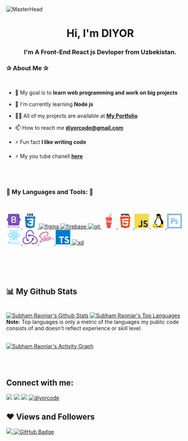![MasterHead](https://camo.githubusercontent.com/d6ebdf0be8c981a367c8226b0c0554db04a3235f4018c75ad1951fd67be61cc4/68747470733a2f2f6a75736d61726b746563682e636f6d2f7075626c69632f612f696d616765732f70616765732f7765625f646576656c6f706d656e742e676966)

<h1 align="center">Hi, I'm DIYOR</h1>
<h3 align="center">I'm A Front-End React js Devloper from Uzbekistan.</h3>

<h3>✰ About Me ✰</h3> <br/>

- 🔭 My goal is to **learn web programming and work on big projects**

- 🌱 I'm currently learning **Node js**

- 👨‍💻 All of my projects are available at **[My Portfolio](https://t.me//diyorcode)**

- 📫 How to reach me **diyorcode@gmail.com**

- ⚡ Fun fact **I like writing code**

- ⚡ My you tube chanell **[here](https://www.youtube.com/channel/UCXjdTCrXyhMKnvoUwg_e8Qw)**

<br/><br/>

<h3>🚀 My Languages and Tools: 🚀</h3> <br/>

<p align="left">  <a href="https://getbootstrap.com" target="_blank" rel="noreferrer"> <img src="https://raw.githubusercontent.com/devicons/devicon/master/icons/bootstrap/bootstrap-plain-wordmark.svg" alt="bootstrap" width="40" height="40"/> </a> <a href="https://www.w3schools.com/css/" target="_blank" rel="noreferrer"> <img src="https://raw.githubusercontent.com/devicons/devicon/master/icons/css3/css3-original-wordmark.svg" alt="css3" width="40" height="40"/> </a> <a href="https://www.figma.com/" target="_blank" rel="noreferrer"> <img src="https://www.vectorlogo.zone/logos/figma/figma-icon.svg" alt="figma" width="40" height="40"/> </a> <a href="https://firebase.google.com/" target="_blank" rel="noreferrer"> <img src="https://www.vectorlogo.zone/logos/firebase/firebase-icon.svg" alt="firebase" width="40" height="40"/> </a> <a href="https://git-scm.com/" target="_blank" rel="noreferrer"> <img src="https://www.vectorlogo.zone/logos/git-scm/git-scm-icon.svg" alt="git" width="40" height="40"/> </a> <a href="https://gulpjs.com" target="_blank" rel="noreferrer"> <img src="https://raw.githubusercontent.com/devicons/devicon/master/icons/gulp/gulp-plain.svg" alt="gulp" width="40" height="40"/> <a href="https://www.w3.org/html/" target="_blank" rel="noreferrer"> <img src="https://raw.githubusercontent.com/devicons/devicon/master/icons/html5/html5-original-wordmark.svg" alt="html5" width="40" height="40"/> </a> <a href="https://developer.mozilla.org/en-US/docs/Web/JavaScript" target="_blank" rel="noreferrer"> <img src="https://raw.githubusercontent.com/devicons/devicon/master/icons/javascript/javascript-original.svg" alt="javascript" width="40" height="40"/> </a> <a href="https://www.linux.org/" target="_blank" rel="noreferrer"> <img src="https://raw.githubusercontent.com/devicons/devicon/master/icons/linux/linux-original.svg" alt="linux" width="40" height="40"/> </a> <a href="https://www.photoshop.com/en" target="_blank" rel="noreferrer"> <img src="https://raw.githubusercontent.com/devicons/devicon/master/icons/photoshop/photoshop-line.svg" alt="photoshop" width="40" height="40"/> </a> <a href="https://reactjs.org/" target="_blank" rel="noreferrer"> <img src="https://raw.githubusercontent.com/devicons/devicon/master/icons/react/react-original-wordmark.svg" alt="react" width="40" height="40"/> </a> <a href="https://redux.js.org" target="_blank" rel="noreferrer"> <img src="https://raw.githubusercontent.com/devicons/devicon/master/icons/redux/redux-original.svg" alt="redux" width="40" height="40"/> </a> <a href="https://sass-lang.com" target="_blank" rel="noreferrer"> <img src="https://raw.githubusercontent.com/devicons/devicon/master/icons/sass/sass-original.svg" alt="sass" width="40" height="40"/> </a> <a href="https://www.typescriptlang.org/" target="_blank" rel="noreferrer"> <img src="https://raw.githubusercontent.com/devicons/devicon/master/icons/typescript/typescript-original.svg" alt="typescript" width="40" height="40"/> </a> <a href="https://www.adobe.com/products/xd.html" target="_blank" rel="noreferrer"> <img src="https://cdn.worldvectorlogo.com/logos/adobe-xd.svg" alt="xd" width="40" height="40"/> </a> </p>
<br/>

<br/><br/>

## 📊 My Github Stats

  <br/>
    <a href="https://github.com/diyorcode/github-readme-stats"><img alt="Subham Raoniar's Github Stats" src="https://github-readme-stats.vercel.app/api?username=diyorcode&show_icons=true&count_private=true&theme=react&hide_border=true&bg_color=0D1117" /></a>
  <a href="https://github.com/diyorcode/github-readme-stats"><img alt="Subham Raoniar's Top Languages" src="https://github-readme-stats.vercel.app/api/top-langs/?username=diyorcode&langs_count=8&count_private=true&layout=compact&theme=react&hide_border=true&bg_color=0D1117" /></a>
  <br/>
  <b>Note:</b> Top languages is only a metric of the languages my public code consists of and doesn't reflect experience or skill level.

<br/>
<br/>

<a href="https://github.com/diyorcode/github-readme-activity-graph"><img alt="Subham Raoniar's Activity Graph" src="https://activity-graph.herokuapp.com/graph?username=diyorcode&bg_color=0D1117&color=5BCDEC&line=5BCDEC&point=FFFFFF&hide_border=true" /></a>

<br/>
<br/>

## Connect with me:

<p align="left">
 
<a href = "https://www.youtube.com/channel/UCXjdTCrXyhMKnvoUwg_e8Qw" target="blank"><img src="https://img.icons8.com/color/48/000000/youtube-play.png"/></a>
<a href = "https://t.me//diyorcode" target="blank"><img src="https://img.icons8.com/color/48/000000/telegram-app--v1.png"/></a>
<a href = "https://www.linkedin.com/in/diyorcode/" target="blank"><img src="https://img.icons8.com/fluent/48/000000/linkedin.png"/></a>
<a href="https://instagram.com/diyorcode" target="blank"><img src="https://raw.githubusercontent.com/rahuldkjain/github-profile-readme-generator/master/src/images/icons/Social/instagram.svg" alt="diyorcode" alignItems="center" height="40" width="40" /></a>

</p>

## ❤ Views and Followers

<a href="https://github.com/Meghna-DAS/github-profile-views-counter">
    <img src="https://komarev.com/ghpvc/?username=diyorcode">
</a>
<a href="https://github.com/diyorcode?tab=followers"><img src="https://img.shields.io/github/followers/RekardGroup?label=Followers&style=social" alt="GitHub Badge"></a>
